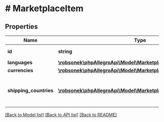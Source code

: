 # # MarketplaceItem

## Properties

Name | Type | Description | Notes
------------ | ------------- | ------------- | -------------
**id** | **string** | Marketplace id | [optional]
**languages** | [**\robsonek\phpAllegroApi\Model\MarketplaceItemLanguages**](MarketplaceItemLanguages.md) |  | [optional]
**currencies** | [**\robsonek\phpAllegroApi\Model\MarketplaceItemCurrencies**](MarketplaceItemCurrencies.md) |  | [optional]
**shipping_countries** | [**\robsonek\phpAllegroApi\Model\MarketplaceItemShippingCountry[]**](MarketplaceItemShippingCountry.md) | List of delivery countries for that marketplace | [optional]

[[Back to Model list]](../../README.md#models) [[Back to API list]](../../README.md#endpoints) [[Back to README]](../../README.md)
